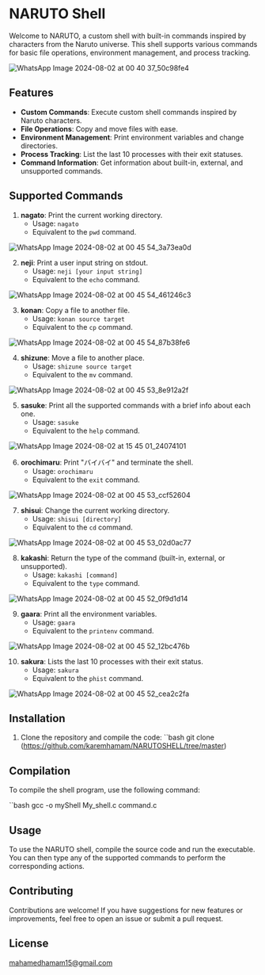 # NARUTO Shell

Welcome to NARUTO, a custom shell with built-in commands inspired by characters from the Naruto universe. 
This shell supports various commands for basic file operations, environment management, and process tracking.

![WhatsApp Image 2024-08-02 at 00 40 37_50c98fe4](https://github.com/user-attachments/assets/8f01a615-7142-450b-9cb7-e287c892c092)

## Features

- **Custom Commands**: Execute custom shell commands inspired by Naruto characters.
- **File Operations**: Copy and move files with ease.
- **Environment Management**: Print environment variables and change directories.
- **Process Tracking**: List the last 10 processes with their exit statuses.
- **Command Information**: Get information about built-in, external, and unsupported commands.

## Supported Commands

1. **nagato**: Print the current working directory.
   - Usage: `nagato`
   - Equivalent to the `pwd` command.
     
![WhatsApp Image 2024-08-02 at 00 45 54_3a73ea0d](https://github.com/user-attachments/assets/ae78a878-b71c-4456-9359-53b1ce2ac6b9)

2. **neji**: Print a user input string on stdout.
   - Usage: `neji [your input string]`
   - Equivalent to the `echo` command.

![WhatsApp Image 2024-08-02 at 00 45 54_461246c3](https://github.com/user-attachments/assets/bc0b2c39-ff11-4728-b520-6956f5b88259)


3. **konan**: Copy a file to another file.
   - Usage: `konan source target`
   - Equivalent to the `cp` command.


![WhatsApp Image 2024-08-02 at 00 45 54_87b38fe6](https://github.com/user-attachments/assets/29e9f339-62ed-49e9-b73d-6cf6cdbdcca9)


4. **shizune**: Move a file to another place.
   - Usage: `shizune source target`
   - Equivalent to the `mv` command.


![WhatsApp Image 2024-08-02 at 00 45 53_8e912a2f](https://github.com/user-attachments/assets/40d9edc8-6978-4bbd-85ec-e39df04bb861)


5. **sasuke**: Print all the supported commands with a brief info about each one.
   - Usage: `sasuke`
   - Equivalent to the `help` command.
     
![WhatsApp Image 2024-08-02 at 15 45 01_24074101](https://github.com/user-attachments/assets/e87f0790-4efe-49e5-a5fc-1e5b60cf02db)


6. **orochimaru**: Print "バイバイ" and terminate the shell.
   - Usage: `orochimaru`
   - Equivalent to the `exit` command.

![WhatsApp Image 2024-08-02 at 00 45 53_ccf52604](https://github.com/user-attachments/assets/23729cc8-7f84-499a-940d-174fd6daf91a)


7. **shisui**: Change the current working directory.
   - Usage: `shisui [directory]`
   - Equivalent to the `cd` command.

![WhatsApp Image 2024-08-02 at 00 45 53_02d0ac77](https://github.com/user-attachments/assets/d2a168e5-3824-4eec-9fd2-171e8693d13f)


8. **kakashi**: Return the type of the command (built-in, external, or unsupported).
   - Usage: `kakashi [command]`
   - Equivalent to the `type` command.
     
![WhatsApp Image 2024-08-02 at 00 45 52_0f9d1d14](https://github.com/user-attachments/assets/40375c30-9468-4680-ba2a-18722546c168)


9. **gaara**: Print all the environment variables.
   - Usage: `gaara`
   - Equivalent to the `printenv` command.
     
![WhatsApp Image 2024-08-02 at 00 45 52_12bc476b](https://github.com/user-attachments/assets/ec520a20-1213-43c9-bd7f-971b532da15e)


10. **sakura**: Lists the last 10 processes with their exit status.
    - Usage: `sakura`
    - Equivalent to the `phist` command.
      
![WhatsApp Image 2024-08-02 at 00 45 52_cea2c2fa](https://github.com/user-attachments/assets/d06d46bf-2439-4443-a91a-d942980826e4)


## Installation

1. Clone the repository and compile the code: ``bash git clone (https://github.com/karemhamam/NARUTOSHELL/tree/master)

## Compilation

To compile the shell program, use the following command:

``bash gcc -o myShell My_shell.c command.c

## Usage

To use the NARUTO shell, compile the source code and run the executable. You can then type any of the supported commands to perform the corresponding actions.

## Contributing

Contributions are welcome! 
If you have suggestions for new features or improvements, feel free to open an issue or submit a pull request.

## License

mahamedhamam15@gmail.com

